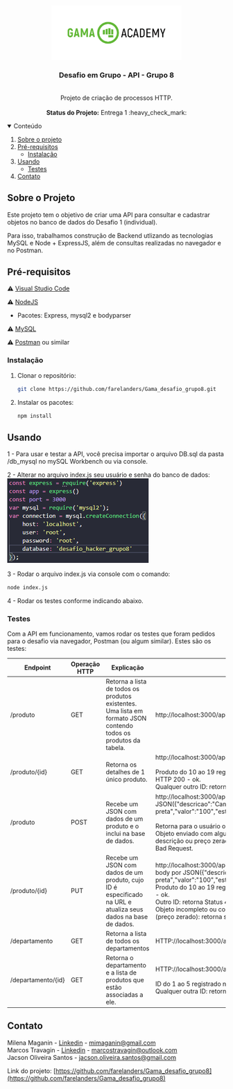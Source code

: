 <div align=center><img src='./imgpaste/gamalogo.png' width='300'></div>

  <h3 align="center">Desafio em Grupo - API - Grupo 8</h3>

  <p align="center"><br>
    Projeto de criação de processos HTTP.
      <br><br>
      <strong>Status do Projeto:</strong> Entrega 1 :heavy_check_mark:



<details open="open">
  <summary>Conteúdo</summary>
  <ol>
    <li>
      <a href="#sobre-o-projeto">Sobre o projeto</a>
    </li>
    <li>
      <a href="#pré-requisitos">Pré-requisitos</a>
      <ul>
        <li><a href="#instalação">Instalação</a></li>
      </ul>
    </li>
    <li>
      <a href="#usando">Usando</a>
      <ul>
        <li><a href="#testes">Testes</a></li>
      </ul>
    </li>
    <li><a href="#contato">Contato</a></li>
  </ol>
</details>


## Sobre o Projeto

Este projeto tem o objetivo de criar uma API para consultar e cadastrar objetos no banco de dados do Desafio 1 (individual). 

Para isso, trabalhamos construção de Backend utlizando as tecnologias MySQL e Node + ExpressJS, além de consultas realizadas no navegador e no Postman.



## Pré-requisitos

⚠️ [Visual Studio Code](https://code.visualstudio.com/download)

⚠️ [NodeJS](https://nodejs.org/en/download/)

- Pacotes: Express, mysql2 e bodyparser

⚠️ [MySQL](https://www.mysql.com/downloads/)

⚠️ [Postman](https://www.postman.com/downloads/) ou similar



### Instalação

1. Clonar o repositório:
   ```sh
   git clone https://github.com/farelanders/Gama_desafio_grupo8.git
   ```
2. Instalar os pacotes:
   ```sh
   npm install
   ```



## Usando

1 - Para usar e testar a API, você precisa importar o arquivo DB.sql da pasta /db_mysql no mySQL Workbench ou via console.

2 - Alterar no arquivo index.js seu usuário e senha do banco de dados: <br>
<img src='./imgpaste/2021-06-03-14-42-26.png'>




3 - Rodar o arquivo index.js via console com o comando:

   ```sh
   node index.js
   ```


4 - Rodar os testes conforme indicando abaixo.



### Testes

Com a API em funcionamento, vamos rodar os testes que foram pedidos para o desafio via navegador, Postman (ou algum similar). Estes são os testes:

|Endpoint|Operação HTTP|Explicação|Teste|
|-|-|-|-|
|/produto|GET|Retorna a lista de todos os produtos existentes. Uma lista em formato JSON contendo todos os produtos da tabela.|http://localhost:3000/api/v1/produto|
|/produto/{id}|GET|Retorna os detalhes de 1 único produto.|http://localhost:3000/api/v1/produto/:produtoId <br /><br />Produto do 10 ao 19 registrado no banco: retorna o status HTTP 200 - ok. <br />Qualquer outro ID: retorna 404 - Bad Request.|
|/produto|POST|Recebe um JSON com dados de um produto e o inclui na base de dados.|http://localhost:3000/api/v1/produto  Enviar no body por JSON({"descricao":"Camisa Ponte preta","valor":"100","estoque":"2","departamento":"2"})<br /><br />Retorna para o usuário o Objeto que foi incluído na tabela. Objeto enviado com alguma informação faltando (ex: sem descrição ou preço zerado): retorna um status HTTP 400 - Bad Request.|
|/produto/{id}|PUT|Recebe um JSON com dados de um produto, cujo ID é especificado na URL e atualiza seus dados na base de dados.| http://localhost:3000/api/v1/produto/:produtoId  Enviar no body por JSON({"descricao":"Camisa Ponte preta","valor":"100","estoque":"2","departamento":"2"})<br />Produto do 10 ao 19 registrado no banco: retorna status 200 - ok. <br />Outro ID: retorna Status 404 - Not Found. <br />Objeto incompleto ou com alguma propriedade inválida (preço zerado): retorna status HTTP 400 - Bad Request. |
|/departamento|GET|Retorna a lista de todos os departamentos|HTTP://localhost:3000/api/v1/departamento|
|/departamento/{id}|GET|Retorna o departamento e a lista de produtos que estão associadas a ele.|HTTP://localhost:3000/api/v1/departamento/:departamentoId <br /><br />ID do 1 ao 5 registrado no banco: retorna status 200 - ok. Qualquer outra ID: retorna status 404 - Not Found.|



  

## Contato

Milena Maganin - [Linkedin](https://www.linkedin.com/in/milenamaganin/) - mimaganin@gmail.com \
Marcos Travagin - [Linkedin](https://linkedin.com/in/marcos-antonio-travagin-41515985) - marcostravagin@outlook.com \
Jacson Oliveira Santos - jacson.oliveira.santos@gmail.com

Link do projeto: [https://github.com/farelanders/Gama_desafio_grupo8](https://github.com/farelanders/Gama_desafio_grupo8)

